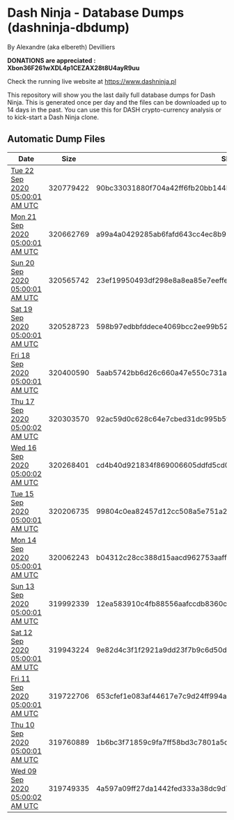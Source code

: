 # Dash Ninja - Database Dumps (dashninja-dbdump)
By Alexandre (aka elbereth) Devilliers

**DONATIONS are appreciated : Xbon36F261wXDL4p1CEZAX28t8U4ayR9uu**

Check the running live website at https://www.dashninja.pl

This repository will show you the last daily full database dumps for Dash Ninja. This is generated once per day and the files can be downloaded up to 14 days in the past.
You can use this for DASH crypto-currency analysis or to kick-start a Dash Ninja clone.


## Automatic Dump Files
| Date | Size | SHA256 |
|--|--|--|
| [Tue 22 Sep 2020 05:00:01 AM UTC]() | 320779422 | 90bc33031880f704a42ff6fb20bb144be742b0938d8d5ee42f5dad9af60fff86 | 
| [Mon 21 Sep 2020 05:00:01 AM UTC](https://transfer.sh/14TQvD/dashninja-dbdump-20200921070001.tar.bz2) | 320662769 | a99a4a0429285ab6fafd643cc4ec8b930b0cb5bde3afe7ca3dfbef25289b44c6 | 
| [Sun 20 Sep 2020 05:00:01 AM UTC]() | 320565742 | 23ef19950493df298e8a8ea85e7eeffe4cfcba0c3f6a95249c319bec28da082b | 
| [Sat 19 Sep 2020 05:00:01 AM UTC]() | 320528723 | 598b97edbbfddece4069bcc2ee99b528a1bed0d82848fc053eef4d6d2b6ebc21 | 
| [Fri 18 Sep 2020 05:00:01 AM UTC](https://transfer.sh/TX1MT/dashninja-dbdump-20200918070001.tar.bz2) | 320400590 | 5aab5742bb6d26c660a47e550c731a81e3931f5138ed7ab84d345b46423dfb7a | 
| [Thu 17 Sep 2020 05:00:02 AM UTC]() | 320303570 | 92ac59d0c628c64e7cbed31dc995b5f3e53cdce66c1d580751e81a05a386dd10 | 
| [Wed 16 Sep 2020 05:00:02 AM UTC]() | 320268401 | cd4b40d921834f869006605ddfd5cd0341a475b65a02aefa09ec5e2e608b5eba | 
| [Tue 15 Sep 2020 05:00:01 AM UTC]() | 320206735 | 99804c0ea82457d12cc508a5e751a2d1a2193e81b580675f055a27eda42b4826 | 
| [Mon 14 Sep 2020 05:00:01 AM UTC]() | 320062243 | b04312c28cc388d15aacd962753aaff0440269cef7e41d08f4124c33101cb97a | 
| [Sun 13 Sep 2020 05:00:01 AM UTC]() | 319992339 | 12ea583910c4fb88556aafccdb8360cbd77616afae17c159f5fc27936601ea56 | 
| [Sat 12 Sep 2020 05:00:01 AM UTC]() | 319943224 | 9e82d4c3f1f2921a9dd23f7b9c6d50d62ac523eb665e6ffbc2c0dfa443c46329 | 
| [Fri 11 Sep 2020 05:00:01 AM UTC]() | 319722706 | 653cfef1e083af44617e7c9d24ff994a4d786f69de7a4dee9a3dd42c49797e1e | 
| [Thu 10 Sep 2020 05:00:01 AM UTC](https://transfer.sh/qxpaw/dashninja-dbdump-20200910070001.tar.bz2) | 319760889 | 1b6bc3f71859c9fa7ff58bd3c7801a5d2663bf8a02259459533981ebe5671689 | 
| [Wed 09 Sep 2020 05:00:02 AM UTC]() | 319749335 | 4a597a09ff27da1442fed333a38dc9d7a83fa961df8ad91c570cebc6652f4f33 | 
